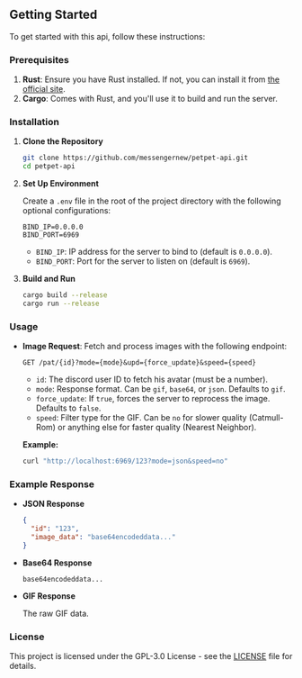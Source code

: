 ## Getting Started

To get started with this api, follow these instructions:

### Prerequisites

1. **Rust**: Ensure you have Rust installed. If not, you can install it from [the official site](https://www.rust-lang.org/).
2. **Cargo**: Comes with Rust, and you'll use it to build and run the server.

### Installation

1. **Clone the Repository**

   ```bash
   git clone https://github.com/messengernew/petpet-api.git
   cd petpet-api
   ```

2. **Set Up Environment**

   Create a `.env` file in the root of the project directory with the following optional configurations:

   ```env
   BIND_IP=0.0.0.0
   BIND_PORT=6969
   ```

   - `BIND_IP`: IP address for the server to bind to (default is `0.0.0.0`).
   - `BIND_PORT`: Port for the server to listen on (default is `6969`).

3. **Build and Run**

   ```bash
   cargo build --release
   cargo run --release
   ```

### Usage

- **Image Request**: Fetch and process images with the following endpoint:

  ```
  GET /pat/{id}?mode={mode}&upd={force_update}&speed={speed}
  ```

  - `id`: The discord user ID to fetch his avatar (must be a number).
  - `mode`: Response format. Can be `gif`, `base64`, or `json`. Defaults to `gif`.
  - `force_update`: If `true`, forces the server to reprocess the image. Defaults to `false`.
  - `speed`: Filter type for the GIF. Can be `no` for slower quality (Catmull-Rom) or anything else for faster quality (Nearest Neighbor).

  **Example:**

  ```bash
  curl "http://localhost:6969/123?mode=json&speed=no"
  ```

### Example Response

- **JSON Response**

  ```json
  {
    "id": "123",
    "image_data": "base64encodeddata..."
  }
  ```

- **Base64 Response**

  ```
  base64encodeddata...
  ```

- **GIF Response**

  The raw GIF data.

### License

This project is licensed under the GPL-3.0 License - see the [LICENSE](LICENSE) file for details.
